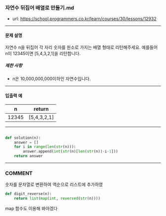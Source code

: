 ### 자연수 뒤집어 배열로 만들기.md

 - url: https://school.programmers.co.kr/learn/courses/30/lessons/12932
 
 --------
 
#### 문제 설명
자연수 n을 뒤집어 각 자리 숫자를 원소로 가지는 배열 형태로 리턴해주세요. 예를들어 n이 12345이면 [5,4,3,2,1]을 리턴합니다.

##### 제한 사항
 - n은 10,000,000,000이하인 자연수입니다.
 
--------
 
#### 입출력 예
|n|return|
|:---:|:---:|
|12345|[5,4,3,2,1]|
 
--------


```python

def solution(n):
    answer = []
    for i in range(len(str(n))):
        answer.append(int(str(n)[len(str(n))-i-1]))
    return answer

```

------
### COMMENT
숫자를 문자열로 변환하여 역순으로 리스트에 추가하였

```python
def digit_reverse(n):
    return list(map(int, reversed(str(n))))

```
map 함수도 이용해 봐야겠다


